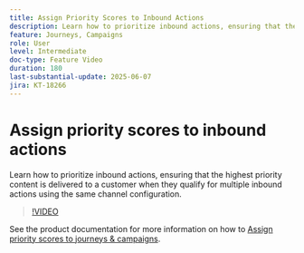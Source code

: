 ```yaml
---
title: Assign Priority Scores to Inbound Actions
description: Learn how to prioritize inbound actions, ensuring that the highest priority content is delivered to a customer when they qualify for multiple inbound actions using the same channel configuration.
feature: Journeys, Campaigns
role: User
level: Intermediate
doc-type: Feature Video
duration: 180
last-substantial-update: 2025-06-07
jira: KT-18266
---
```


# Assign priority scores to inbound actions

Learn how to prioritize inbound actions, ensuring that the highest priority content is delivered to a customer when they qualify for multiple inbound actions using the same channel configuration.

>[!VIDEO](https://video.tv.adobe.com/v/3435529/?learn=on&enablevpops)

See the product documentation for more information on how to [Assign priority scores to journeys & campaigns](https://experienceleague.adobe.com/en/docs/journey-optimizer/using/conflict-prioritization/priority-scores).
